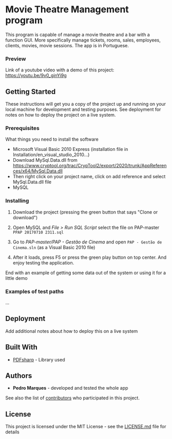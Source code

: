 # Movie Theatre Management program

This program is capable of manage a movie theatre and a bar with a function GUI. More specifically manage tickets, rooms, sales, 
employees, clients, movies, movie sessions.
The app is in Portuguese.

### Preview
Link of a youtube video with a demo of this project: https://youtu.be/9v0_ginYi9g

## Getting Started

These instructions will get you a copy of the project up and running on your local machine for development and testing purposes. 
See deployment for notes on how to deploy the project on a live system.

### Prerequisites

What things you need to install the software
* Microsoft Visual Basic 2010 Express (installation file in Installation/en_visual_studio_2010...)
* Download MySql.Data.dll from
https://www.cryptool.org/trac/CrypTool2/export/2020/trunk/AppReferences/x64/MySql.Data.dll
* Then right click on your project name, click on add reference and select MySql.Data.dll file
* MySQL

### Installing

1. Download the project (pressing the green button that says "Clone or download")

2. Open MySQL and _File > Run SQL Script_ select the file on PAP-master `PPAP 20170710 2311.sql`

3. Go to _PAP-master/PAP - Gestão de Cinema_ and open `PAP - Gestão de Cinema.sln` (as a Visual Basic 2010 file)

4. After it loads, press F5 or press the green play button on top center. And enjoy testing the application.


End with an example of getting some data out of the system or using it for a little demo

### Examples of test paths

...

## Deployment

Add additional notes about how to deploy this on a live system

## Built With

* [PDFsharp](http://pdfsharp.com/PDFsharp/) - Library used

## Authors

* **Pedro Marques** - developed and tested the whole app

See also the list of [contributors](https://github.com/your/project/contributors) who participated in this project.

## License

This project is licensed under the MIT License - see the [LICENSE.md](LICENSE.md) file for details
